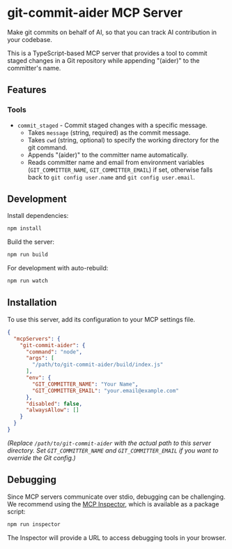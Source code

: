 # git-commit-aider MCP Server

Make git commits on behalf of AI, so that you can track AI contribution in your codebase.

This is a TypeScript-based MCP server that provides a tool to commit staged changes in a Git repository while appending "(aider)" to the committer's name.

## Features

### Tools
- `commit_staged` - Commit staged changes with a specific message.
  - Takes `message` (string, required) as the commit message.
  - Takes `cwd` (string, optional) to specify the working directory for the git command.
  - Appends "(aider)" to the committer name automatically.
  - Reads committer name and email from environment variables (`GIT_COMMITTER_NAME`, `GIT_COMMITTER_EMAIL`) if set, otherwise falls back to `git config user.name` and `git config user.email`.

## Development

Install dependencies:
```bash
npm install
```

Build the server:
```bash
npm run build
```

For development with auto-rebuild:
```bash
npm run watch
```

## Installation

To use this server, add its configuration to your MCP settings file.

```json
{
  "mcpServers": {
    "git-commit-aider": {
      "command": "node",
      "args": [
        "/path/to/git-commit-aider/build/index.js"
      ],
      "env": {
        "GIT_COMMITTER_NAME": "Your Name",
        "GIT_COMMITTER_EMAIL": "your.email@example.com"
      },
      "disabled": false,
      "alwaysAllow": []
    }
  }
}
```
*(Replace `/path/to/git-commit-aider` with the actual path to this server directory. Set `GIT_COMMITTER_NAME` and `GIT_COMMITTER_EMAIL` if you want to override the Git config.)*

## Debugging

Since MCP servers communicate over stdio, debugging can be challenging. We recommend using the [MCP Inspector](https://github.com/modelcontextprotocol/inspector), which is available as a package script:

```bash
npm run inspector
```

The Inspector will provide a URL to access debugging tools in your browser.
